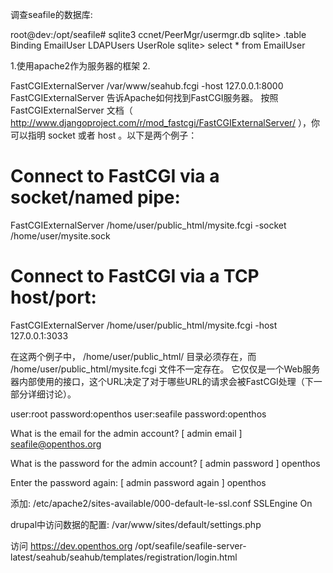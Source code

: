 调查seafile的数据库:

root@dev:/opt/seafile# sqlite3 ccnet/PeerMgr/usermgr.db 
sqlite> .table
Binding    EmailUser  LDAPUsers  UserRole 
sqlite> select * from EmailUser


1.使用apache2作为服务器的框架
2.

FastCGIExternalServer /var/www/seahub.fcgi -host 127.0.0.1:8000
FastCGIExternalServer 告诉Apache如何找到FastCGI服务器。 
按照FastCGIExternalServer 文档（ http://www.djangoproject.com/r/mod_fastcgi/FastCGIExternalServer/ ），你可以指明 socket 或者 host 。以下是两个例子：
	
# Connect to FastCGI via a socket/named pipe:
FastCGIExternalServer /home/user/public_html/mysite.fcgi -socket /home/user/mysite.sock
 
# Connect to FastCGI via a TCP host/port:
FastCGIExternalServer /home/user/public_html/mysite.fcgi -host 127.0.0.1:3033

在这两个例子中， /home/user/public_html/ 目录必须存在，而 /home/user/public_html/mysite.fcgi 文件不一定存在。 它仅仅是一个Web服务器内部使用的接口，这个URL决定了对于哪些URL的请求会被FastCGI处理（下一部分详细讨论）。


user:root password:openthos
user:seafile password:openthos

What is the email for the admin account?
[ admin email ] seafile@openthos.org

What is the password for the admin account?
[ admin password ] openthos

Enter the password again:
[ admin password again ] openthos


添加:
/etc/apache2/sites-available/000-default-le-ssl.conf
SSLEngine       On

drupal中访问数据的配置:
/var/www/sites/default/settings.php

访问
https://dev.openthos.org
/opt/seafile/seafile-server-latest/seahub/seahub/templates/registration/login.html
